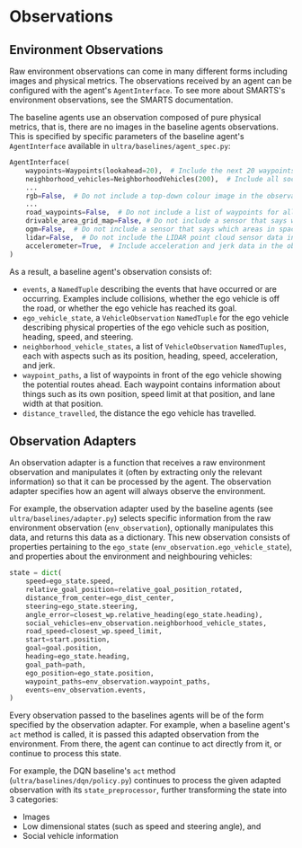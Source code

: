 # Observations

## Environment Observations

Raw environment observations can come in many different forms including images and physical metrics. The observations received by an agent can be configured with the agent's `AgentInterface`. To see more about SMARTS's environment observations, see the SMARTS documentation.

The baseline agents use an observation composed of pure physical metrics, that is, there are no images in the baseline agents observations. This is specified by specific parameters of the baseline agent's `AgentInterface` available in `ultra/baselines/agent_spec.py`:
```python
AgentInterface(
    waypoints=Waypoints(lookahead=20),  # Include the next 20 waypoints on the path of the current mission in the observation.
    neighborhood_vehicles=NeighborhoodVehicles(200),  # Include all social neighbouring vehicles in a radius of 200 in the observation.
    ...
    rgb=False,  # Do not include a top-down colour image in the observation.
    ...
    road_waypoints=False,  # Do not include a list of waypoints for all lanes in the observation.
    drivable_area_grid_map=False, # Do not include a sensor that says which areas of the map are drivable in the observation.
    ogm=False,  # Do not include a sensor that says which areas in space are occupied in the observation.
    lidar=False,  # Do not include the LIDAR point cloud sensor data in the observation.
    accelerometer=True,  # Include acceleration and jerk data in the observation.
)
```
As a result, a baseline agent's observation consists of:
- `events`, a `NamedTuple` describing the events that have occurred or are occurring. Examples include collisions, whether the ego vehicle is off the road, or whether the ego vehicle has reached its goal.
- `ego_vehicle_state`, a `VehicleObservation` `NamedTuple` for the ego vehicle describing physical properties of the ego vehicle such as position, heading, speed, and steering.
- `neighborhood_vehicle_states`, a list of `VehicleObservation` `NamedTuples`, each with aspects such as its position, heading, speed, acceleration, and jerk.
- `waypoint_paths`, a list of waypoints in front of the ego vehicle showing the potential routes ahead. Each waypoint contains information about things such as its own position, speed limit at that position, and lane width at that position.
- `distance_travelled`, the distance the ego vehicle has travelled.

## Observation Adapters

An observation adapter is a function that receives a raw environment observation and manipulates it (often by extracting only the relevant information) so that it can be processed by the agent. The observation adapter specifies how an agent will always observe the environment.

For example, the observation adapter used by the baseline agents (see `ultra/baselines/adapter.py`) selects specific information from the raw environment observation (`env_observation`), optionally manipulates this data, and returns this data as a dictionary. This new observation consists of properties pertaining to the `ego_state` (`env_observation.ego_vehicle_state`), and properties about the environment and neighbouring vehicles:
```python
state = dict(
    speed=ego_state.speed,
    relative_goal_position=relative_goal_position_rotated,
    distance_from_center=ego_dist_center,
    steering=ego_state.steering,
    angle_error=closest_wp.relative_heading(ego_state.heading),
    social_vehicles=env_observation.neighborhood_vehicle_states,
    road_speed=closest_wp.speed_limit,
    start=start.position,
    goal=goal.position,
    heading=ego_state.heading,
    goal_path=path,
    ego_position=ego_state.position,
    waypoint_paths=env_observation.waypoint_paths,
    events=env_observation.events,
)
```

Every observation passed to the baselines agents will be of the form specified by the observation adapter. For example, when a baseline agent's `act` method is called, it is passed this adapted observation from the environment. From there, the agent can continue to act directly from it, or continue to process this state.

For example, the DQN baseline's `act` method (`ultra/baselines/dqn/policy.py`) continues to process the given adapted observation with its `state_preprocessor`, further transforming the state into 3 categories:
- Images
- Low dimensional states (such as speed and steering angle), and
- Social vehicle information
